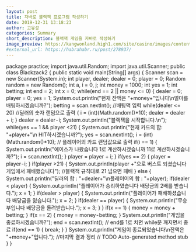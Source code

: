 ```yaml
---
layout: post
title: 자바로 블랙잭 프로그램 작성하기
date: 2019-12-31 13:18:23
author: 고유성
categories: Summary
short_description: 블랙잭 게임을 자바로 작성하기
image_preview: https://kangwonland.high1.com/site/casino/images/contents/cst_1764_img.jpg
#external_url: https://habrahabr.ru/post/278937/
---
```

package practice;
import java.util.Random;
import java.util.Scanner;
public class Blackzack2 {
public static void main(String[] args) {
Scanner scan = new Scanner(System.in);
int player, dealer;
dealer = 0;
player = 0;
Random random = new Random();
int a, i = 0, j;
int money = 1000;
int yes = 1;
int betting;
int end = 2;
int x = 0;
while(end == 2 || money <= 0)
{
dealer = 0;
player = 0;
yes = 1;
System.out.println("현재 잔액은 "+money+"입니다\n얼마를 배팅하시겠습니까?");
betting = scan.nextInt(); //배팅액 입력
while(dealer <= 20) //딜러의 숫자 랜덤으로 출력
{
i = (int)(Math.random()*10);
dealer = dealer + i;
}
dealer = dealer - i;
System.out.println("블랙잭을 시작합니다.\n");
while(yes == 1 && player <21)
{
System.out.println("현재 카드의 합: "+player+"\n HIT하시겠습니까?");
yes = scan.nextInt();
i = (int)(Math.random()*10); // 플레이어의 카드 랜덤값으로 출력
if(i == 1)
{
System.out.println("에이스가 나왔습니다 1로 계산하시겠습니까 11로 계산하시겠습니까?");
i = scan.nextInt();
}
player = player + i;
}
if(yes == 2)
{
player = player - i;
}
if(player >21)
{
System.out.println(player +"으로 버스트 되셨습니다 게임에서 패배했습니다"); //블랙잭 규칙대로 21 넘으면 패배
}
else
{
System.out.println("딜러의 합 : "+dealer+"\n플레이어의 합 : "+player);
if(dealer < player)
{
System.out.println("플레이어가 승리하였습니다 배당금의 2배를 받습니다.");
x = 1;
}
if(dealer > player)
{
System.out.println("플레이어가 패배하셨습니다 배당금을 잃습니다.");
x = 2;
}
if(dealer == player)
{
System.out.println("무승부입니다 배당금을 돌려받습니다.");
x = 3;
}
}
if(x == 1)
{
money = money + betting;
}
if(x == 2)
{
money = money - betting;
}
System.out.println("게임을 종료하시겠습니까?");
end = scan.nextInt(); // end를 1로 치면 while문 깨지면서 종료
if(end == 1)
{
break;
}
}
System.out.println("게임이 종료되었습니다\n잔액은 "+money+"입니다."); //마지막 결과 정리
// TODO Auto-generated method stub
}
}